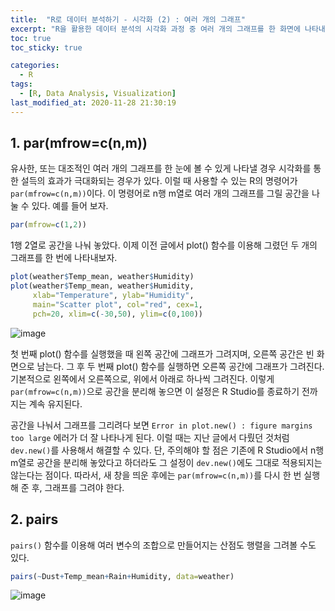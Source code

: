 ```yaml
---
title:  "R로 데이터 분석하기 - 시각화 (2) : 여러 개의 그래프"
excerpt: "R을 활용한 데이터 분석의 시각화 과정 중 여러 개의 그래프를 한 화면에 나타내는 방법에 대해 정리한 글입니다."
toc: true
toc_sticky: true

categories:
  - R
tags:
  - [R, Data Analysis, Visualization]
last_modified_at: 2020-11-28 21:30:19
---
```


## 1. par(mfrow=c(n,m))  

유사한, 또는 대조적인 여러 개의 그래프를 한 눈에 볼 수 있게 나타낼 경우 시각화를 통한 설득의 효과가 극대화되는 경우가 있다. 이럴 때 사용할 수 있는 R의 명령어가 `par(mfrow=c(n,m))`이다. 이 명령어로 n행 m열로 여러 개의 그래프를 그릴 공간을 나눌 수 있다. 예를 들어 보자.  


```r
par(mfrow=c(1,2))
```  

1행 2열로 공간을 나눠 놓았다. 이제 이전 글에서 plot() 함수를 이용해 그렸던 두 개의 그래프를 한 번에 나타내보자.  

```r
plot(weather$Temp_mean, weather$Humidity)
plot(weather$Temp_mean, weather$Humidity,
     xlab="Temperature", ylab="Humidity",
     main="Scatter plot", col="red", cex=1,
     pch=20, xlim=c(-30,50), ylim=c(0,100))
```  

![image](https://user-images.githubusercontent.com/58713684/100515886-d9a7c780-31c2-11eb-8bb8-a7cd66d53b6a.png)  

첫 번째 plot() 함수를 실행했을 때 왼쪽 공간에 그래프가 그려지며, 오른쪽 공간은 빈 화면으로 남는다. 그 후 두 번째 plot() 함수를 실행하면 오른쪽 공간에 그래프가 그려진다. 기본적으로 왼쪽에서 오른쪽으로, 위에서 아래로 하나씩 그려진다. 이렇게 `par(mfrow=c(n,m))`으로 공간을 분리해 놓으면 이 설정은 R Studio를 종료하기 전까지는 계속 유지된다.    

공간을 나눠서 그래프를 그리려다 보면 `Error in plot.new() : figure margins too large` 에러가 더 잘 나타나게 된다. 이럴 때는 지난 글에서 다뤘던 것처럼 `dev.new()`를 사용해서 해결할 수 있다. 단, 주의해야 할 점은 기존에 R Studio에서 n행 m열로 공간을 분리해 놓았다고 하더라도 그 설정이 `dev.new()`에도 그대로 적용되지는 않는다는 점이다. 따라서, 새 창을 띄운 후에는 `par(mfrow=c(n,m))`를 다시 한 번 실행해 준 후, 그래프를 그려야 한다.   

## 2. pairs   

`pairs()` 함수를 이용해 여러 변수의 조합으로 만들어지는 산점도 행렬을 그려볼 수도 있다.  

```r
pairs(~Dust+Temp_mean+Rain+Humidity, data=weather)
```  

![image](https://user-images.githubusercontent.com/58713684/100886638-67532200-34f7-11eb-90f5-86ac2bdb30c7.png)  





